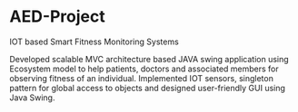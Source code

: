 # AED-Project
IOT based Smart Fitness Monitoring Systems

Developed scalable MVC architecture based JAVA swing application using Ecosystem model to help patients, doctors and associated members for observing fitness of an individual. Implemented IOT sensors, singleton pattern for global access to objects and designed user-friendly GUI using Java Swing.
